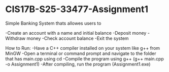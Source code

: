 # CIS17B-S25-33477-Assignment1

Simple Banking System thats allowes users to

-Create an account with a name and initial balance
-Deposit money
-Withdraw money
-Check account balance
-Exit the system

How to Run:
-Have a C++ compiler installed on your system like g++ from MinGW
-Open a terminal or command prompt and navigate to the folder that has main.cpp using cd
-Compile the program using g++ (g++ main.cpp -o Assignment1)
-After compiling, run the program (Assignment1.exe)

